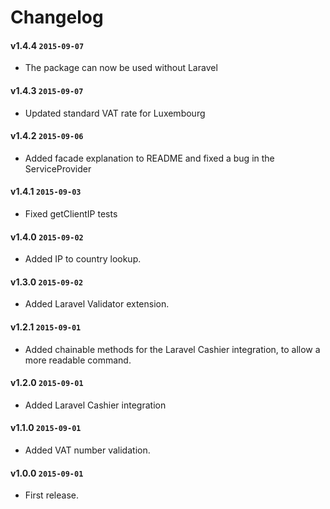 # Changelog

#### v1.4.4 `2015-09-07`
- The package can now be used without Laravel

#### v1.4.3 `2015-09-07`
- Updated standard VAT rate for Luxembourg

#### v1.4.2 `2015-09-06`
- Added facade explanation to README and fixed a bug in the ServiceProvider

#### v1.4.1 `2015-09-03`
- Fixed getClientIP tests

#### v1.4.0 `2015-09-02`
- Added IP to country lookup.

#### v1.3.0 `2015-09-02`
- Added Laravel Validator extension.

#### v1.2.1 `2015-09-01`
- Added chainable methods for the Laravel Cashier integration, to allow a more readable command.

#### v1.2.0 `2015-09-01`
- Added Laravel Cashier integration

#### v1.1.0 `2015-09-01`
- Added VAT number validation.

#### v1.0.0 `2015-09-01`
- First release.